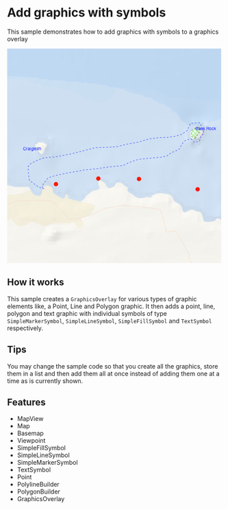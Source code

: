 # Add graphics with symbols

This sample demonstrates how to add graphics with symbols to a graphics overlay

![](screenshot.png)

## How it works

This sample creates a `GraphicsOverlay` for various types of graphic elements like, a Point, Line and Polygon graphic. It then adds a point, line, polygon and text graphic with individual symbols of type `SimpleMarkerSymbol`, `SimpleLineSymbol`, `SimpleFillSymbol` and `TextSymbol` respectively. 

## Tips

You may change the sample code so that you create all the graphics, store them in a list and then add them all at once instead of adding them one at a time as is currently shown.

## Features

- MapView
- Map   
- Basemap
- Viewpoint
- SimpleFillSymbol
- SimpleLineSymbol
- SimpleMarkerSymbol
- TextSymbol
- Point
- PolylineBuilder
- PolygonBuilder
- GraphicsOverlay
